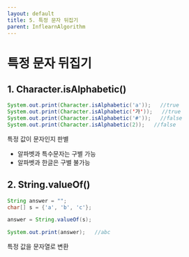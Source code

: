 ```yaml
---
layout: default
title: 5. 특정 문자 뒤집기
parent: InflearnAlgorithm
---
```


# 특정 문자 뒤집기


## 1. Character.isAlphabetic()
``` java
System.out.print(Character.isAlphabetic('a'));   //true
System.out.print(Character.isAlphabetic('가'));   //true
System.out.print(Character.isAlphabetic('#'));   //false
System.out.print(Character.isAlphabetic(2));   //false
```

특정 값이 문자인지 판별 
* 알파벳과 특수문자는 구별 가능
* 알파벳과 한글은 구별 불가능

## 2. String.valueOf()
``` java
String answer = "";
char[] s = {'a', 'b', 'c'};

answer = String.valueOf(s);

System.out.print(answer);   //abc
```

특정 값을 문자열로 변환
